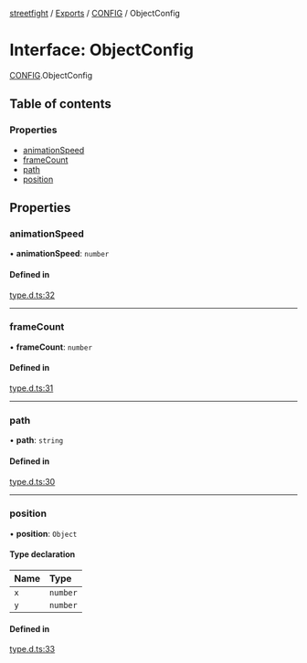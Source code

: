 [streetfight](../README.md) / [Exports](../modules.md) / [CONFIG](../modules/CONFIG.md) / ObjectConfig

# Interface: ObjectConfig

[CONFIG](../modules/CONFIG.md).ObjectConfig

## Table of contents

### Properties

- [animationSpeed](CONFIG.ObjectConfig.md#animationspeed)
- [frameCount](CONFIG.ObjectConfig.md#framecount)
- [path](CONFIG.ObjectConfig.md#path)
- [position](CONFIG.ObjectConfig.md#position)

## Properties

### animationSpeed

• **animationSpeed**: `number`

#### Defined in

[type.d.ts:32](https://github.com/yan-930521/yan-930521.github.io/blob/b69c0fa/src/type.d.ts#L32)

___

### frameCount

• **frameCount**: `number`

#### Defined in

[type.d.ts:31](https://github.com/yan-930521/yan-930521.github.io/blob/b69c0fa/src/type.d.ts#L31)

___

### path

• **path**: `string`

#### Defined in

[type.d.ts:30](https://github.com/yan-930521/yan-930521.github.io/blob/b69c0fa/src/type.d.ts#L30)

___

### position

• **position**: `Object`

#### Type declaration

| Name | Type |
| :------ | :------ |
| `x` | `number` |
| `y` | `number` |

#### Defined in

[type.d.ts:33](https://github.com/yan-930521/yan-930521.github.io/blob/b69c0fa/src/type.d.ts#L33)

